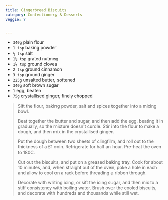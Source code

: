 ```yaml
---
title: Gingerbread Biscuits 
category: Confectionery & Desserts
veggie: Y


--- 
```

* `340g` plain flour
* `1 tsp` baking powder
* `½ tsp` salt
* `1½ tsp` grated nutmeg
* `1½ tsp` ground cloves
* `2 tsp` ground cinnamon
* `3 tsp` ground ginger
* `225g` unsalted butter, softened
* `340g` soft brown sugar
* `1` egg, beaten
* `75g` crystallised ginger, finely chopped
 
> Sift the flour, baking powder, salt and spices together into a mixing bowl.
>
> Beat together the butter and sugar, and then add the egg, beating it in gradually, so the mixture doesn't curdle. Stir into the flour to make a dough, and then mix in the crystallised ginger.
>
> Put the dough between two sheets of clingfilm, and roll out to the thickness of a £1 coin. Refrigerate for half an hour. Pre-heat the oven to 180C.
>
> Cut out the biscuits, and put on a greased baking tray. Cook for about 10 minutes, and, when straight out of the oven, poke a hole in each and allow to cool on a rack before threading a ribbon through.
>
> Decorate with writing icing, or sift the icing sugar, and then mix to a stiff consistency with boiling water. Brush over the cooled biscuits, and decorate with hundreds and thousands while still wet.


